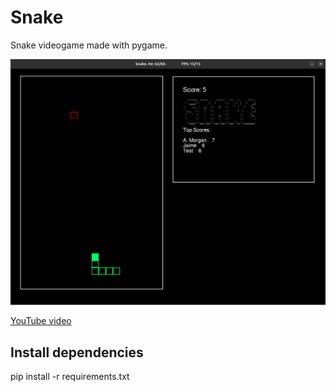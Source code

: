 # Snake

Snake videogame made with pygame.

![Game screen](image/snake.png)

[YouTube video](https://www.youtube.com/watch?v=lkx9tNpzV7c&ab_channel=JaimeGabrielVegas)

## Install dependencies

pip install -r requirements.txt